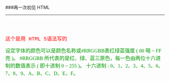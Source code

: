 <br/><br/>

###再一次初见 HTML

***


<br/><br/>

<p>
<font size="3" face="courier" color="#F00">
这个是用 HTML 5语法写的
</font>
</p>



<font size="3" face="Times" color="#090">
 设定字体的颜色可以是颜色名称或#RRGGBB表红绿蓝强度 ( 00 暗 ~ FF 亮 )。 #RRGGBB 所代表的是红、绿、蓝三原色，每一色由两位十六进制的数值表示 ( 即十进制 0 ~ 255 )。
十六进制 : 0、1、2、3、4、5、6、7、8、9、A、B、C、D、E、F。
</font>

<br/><br/>